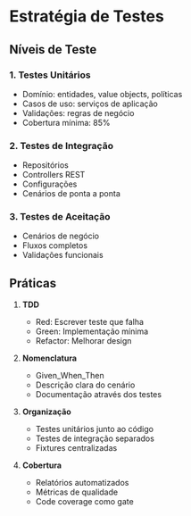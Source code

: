 # Estratégia de Testes

## Níveis de Teste

### 1. Testes Unitários
- Domínio: entidades, value objects, políticas
- Casos de uso: serviços de aplicação
- Validações: regras de negócio
- Cobertura mínima: 85%

### 2. Testes de Integração
- Repositórios
- Controllers REST
- Configurações
- Cenários de ponta a ponta

### 3. Testes de Aceitação
- Cenários de negócio
- Fluxos completos
- Validações funcionais

## Práticas

1. **TDD**
   - Red: Escrever teste que falha
   - Green: Implementação mínima
   - Refactor: Melhorar design

2. **Nomenclatura**
   - Given_When_Then
   - Descrição clara do cenário
   - Documentação através dos testes

3. **Organização**
   - Testes unitários junto ao código
   - Testes de integração separados
   - Fixtures centralizadas

4. **Cobertura**
   - Relatórios automatizados
   - Métricas de qualidade
   - Code coverage como gate
